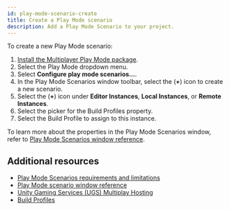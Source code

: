 ```yaml
---
id: play-mode-scenario-create
title: Create a Play Mode scenario
description: Add a Play Mode Scenario to your project.
---
```


To create a new Play Mode scenario: 
1. [Install the Multiplayer Play Mode package](https://docs-multiplayer.unity3d.com/mppm/current/install/).
2. Select the Play Mode dropdown menu.
3. Select **Configure play mode scenarios…**.
4. In the Play Mode Scenarios window toolbar, select the (**+**) icon to create a new scenario.
5. Select the (**+**) icon under **Editor Instances**, **Local Instances**, or **Remote Instances**.
6. Select the picker for the Build Profiles property.
7. Select the Build Profile to assign to this instance.

To learn more about the properties in the Play Mode Scenarios window, refer to [Play Mode Scenarios window reference](play-mode-scenario-window-reference.md).

## Additional resources

- [Play Mode Scenarios requirements and limitations](play-mode-scenario-req.md)
- [Play Mode scenario window reference](play-mode-scenario-window-reference.md)
- [Unity Gaming Services (UGS) Multiplay Hosting](https://docs.unity.com/ugs/en-us/manual/game-server-hosting/manual/welcome-to-multiplay)
- [Build Profiles](https://docs.unity3d.com/6000.0/Documentation/Manual/build-profiles.html)